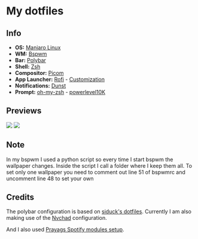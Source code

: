 # My dotfiles

## Info 
* **OS:** [Manjaro Linux](https://manjaro.org/) 
* **WM:** [Bspwm](https://github.com/baskerville/bspwm)
* **Bar:** [Polybar](https://github.com/polybar/polybar) 
* **Shell:** [Zsh](https://wiki.archlinux.org/title/zsh) 
* **Compositor:** [Picom](https://github.com/yshui/picom)
* **App Launcher:** [Rofi](https://github.com/davatorium/rofi) - [Customization](https://github.com/adi1090x/rofi) 
* **Notifications:** [Dunst](https://github.com/dunst-project/dunst)
* **Prompt:** [oh-my-zsh](https://github.com/ohmyzsh/ohmyzsh) - [powerlevel10K](https://github.com/romkatv/powerlevel10k)

## Previews 
<!-- <img src="https://i.imgur.com/qjsllgj.png"></img> -->
<img src="https://i.imgur.com/c5NGLTq.png"></img>
<img src="https://i.imgur.com/ymKDLDK.png"></img>

## Note
In my bspwm I used a python script so every time I start bspwm the wallpaper changes. Inside the script I call a folder where I keep them all.
To set only one wallpaper you need to comment out line 51 of bspwmrc and uncomment line 48 to set your own

## Credits
The polybar configuration is based on [siduck's dotfiles](https://github.com/siduck/dotfiles). Currently I am also making use of the [Nvchad](https://github.com/NvChad/NvChad) configuration. 

And I also used [Prayags Spotify modules setup](https://github.com/PrayagS/polybar-spotify).
